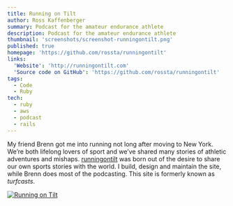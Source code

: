 ```yaml
---
title: Running on Tilt
author: Ross Kaffenberger
summary: Podcast for the amateur endurance athlete
description: Podcast for the amateur endurance athlete
thumbnail: 'screenshots/screenshot-runningontilt.png'
published: true
homepage: 'https://github.com/rossta/runningontilt'
links:
  'Website': 'http://runningontilt.com'
  'Source code on GitHub': 'https://github.com/rossta/runningontilt'
tags:
  - Code
  - Ruby
tech:
  - ruby
  - aws
  - podcast
  - rails
---
```


My friend Brenn got me into running not long after moving to New York. We’re both lifelong lovers of sport and we’ve shared many stories of athletic adventures and mishaps. [runningontilt](http://runningontilt.com) was born out of the desire to share our own sports stories with the world. I build, design and maintain the site, while Brenn does most of the podcasting. This site is formerly known as *turfcasts*.

[![Running on Tilt](screenshots/screenshot-runningontilt.png)](http://runningontilt.com)

